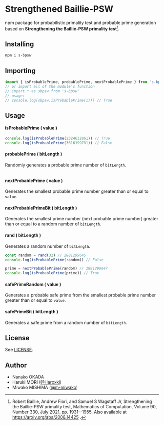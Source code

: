 # Strengthened Baillie-PSW

npm package for probabilistic primality test and probable prime generation based on **Strengthening the Baillie-PSW primality test**[^1].

[^1]:
    Robert Baillie, Andrew Fiori, and Samuel S Wagstaff Jr,
    Strengthening the Baillie-PSW primality test,
    Mathematics of Computation, Volume 90, Number 330,
    July 2021, pp. 1931--1955.
    Also available at https://arxiv.org/abs/2006.14425 .

## Installing

```bash
npm i s-bpsw
```

## Importing

```javascript
import { isProbablePrime, probablePrime, nextProbablePrime } from 's-bpsw'
// or import all of the module's function
// import * as sbpsw from 's-bpsw'
// usage:
// console.log(sbpsw.isProbablePrime(17)) // True
```

## Usage

#### isProbablePrime ( value )

```javascript
console.log(isProbablePrime(2324632861)) // True
console.log(isProbablePrime(3616199781)) // False
```

#### probablePrime ( bitLength )

Randomly generates a probable prime number of `bitLength`.

```javascript

```

#### nextProbablePrime ( value )

Generates the smallest probable prime number greater than or equal to `value`.

<!-- ```javascript

``` -->

#### nextProbablePrimeBit ( bitLength )

Generates the smallest prime number (next probable prime number) greater than or equal to a random number of `bitLength`.

#### rand ( bitLength )

Generates a random number of `bitLength`.

```javascript
const random = rand(32) // 2881299645
console.log(isProbablePrime(random)) // False

prime = nextProbablePrime(random) // 2881299647
console.log(isProbablePrime(prime)) // True
```

#### safePrimeRandom ( value )

Generates a probable safe prime from the smallest probable prime number greater than or equal to `value`.

<!-- ```javascript

``` -->

#### safePrimeBit ( bitLength )

Generates a safe prime from a random number of `bitLength`.

<!-- ```javascript

``` -->

## License

See [LICENSE](https://github.com/Harxxki/bailie-psw/blob/master/LICENSE).

## Author

- Nanako OKADA
- Haruki MORI ([@Harxxki](https://github.com/Harxxki))
- Miwako MISHIMA ([@m-miwako](https://github.com/m-miwako))
